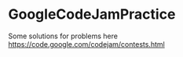 # GoogleCodeJamPractice

Some solutions for problems here https://code.google.com/codejam/contests.html
